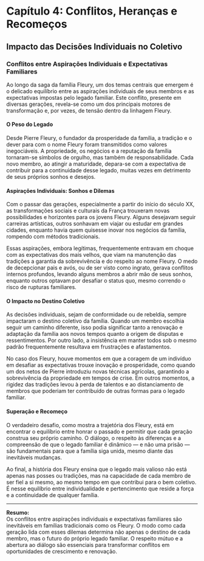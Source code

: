 # Capítulo 4: Conflitos, Heranças e Recomeços

## Impacto das Decisões Individuais no Coletivo

### Conflitos entre Aspirações Individuais e Expectativas Familiares

Ao longo da saga da família Fleury, um dos temas centrais que emergem é o delicado equilíbrio entre as aspirações individuais de seus membros e as expectativas impostas pelo legado familiar. Este conflito, presente em diversas gerações, revela-se como um dos principais motores de transformação e, por vezes, de tensão dentro da linhagem Fleury.

#### O Peso do Legado

Desde Pierre Fleury, o fundador da prosperidade da família, a tradição e o dever para com o nome Fleury foram transmitidos como valores inegociáveis. A propriedade, os negócios e a reputação da família tornaram-se símbolos de orgulho, mas também de responsabilidade. Cada novo membro, ao atingir a maturidade, depara-se com a expectativa de contribuir para a continuidade desse legado, muitas vezes em detrimento de seus próprios sonhos e desejos.

#### Aspirações Individuais: Sonhos e Dilemas

Com o passar das gerações, especialmente a partir do início do século XX, as transformações sociais e culturais da França trouxeram novas possibilidades e horizontes para os jovens Fleury. Alguns desejavam seguir carreiras artísticas, outros sonhavam em viajar ou estudar em grandes cidades, enquanto havia quem quisesse inovar nos negócios da família, rompendo com métodos tradicionais.

Essas aspirações, embora legítimas, frequentemente entravam em choque com as expectativas dos mais velhos, que viam na manutenção das tradições a garantia da sobrevivência e do respeito ao nome Fleury. O medo de decepcionar pais e avós, ou de ser visto como ingrato, gerava conflitos internos profundos, levando alguns membros a abrir mão de seus sonhos, enquanto outros optavam por desafiar o status quo, mesmo correndo o risco de rupturas familiares.

#### O Impacto no Destino Coletivo

As decisões individuais, sejam de conformidade ou de rebeldia, sempre impactaram o destino coletivo da família. Quando um membro escolhia seguir um caminho diferente, isso podia significar tanto a renovação e adaptação da família aos novos tempos quanto a origem de disputas e ressentimentos. Por outro lado, a insistência em manter todos sob o mesmo padrão frequentemente resultava em frustrações e afastamentos.

No caso dos Fleury, houve momentos em que a coragem de um indivíduo em desafiar as expectativas trouxe inovação e prosperidade, como quando um dos netos de Pierre introduziu novas técnicas agrícolas, garantindo a sobrevivência da propriedade em tempos de crise. Em outros momentos, a rigidez das tradições levou à perda de talentos e ao distanciamento de membros que poderiam ter contribuído de outras formas para o legado familiar.

#### Superação e Recomeço

O verdadeiro desafio, como mostra a trajetória dos Fleury, está em encontrar o equilíbrio entre honrar o passado e permitir que cada geração construa seu próprio caminho. O diálogo, o respeito às diferenças e a compreensão de que o legado familiar é dinâmico — e não uma prisão — são fundamentais para que a família siga unida, mesmo diante das inevitáveis mudanças.

Ao final, a história dos Fleury ensina que o legado mais valioso não está apenas nas posses ou tradições, mas na capacidade de cada membro de ser fiel a si mesmo, ao mesmo tempo em que contribui para o bem coletivo. É nesse equilíbrio entre individualidade e pertencimento que reside a força e a continuidade de qualquer família.

---

**Resumo:**  
Os conflitos entre aspirações individuais e expectativas familiares são inevitáveis em famílias tradicionais como os Fleury. O modo como cada geração lida com esses dilemas determina não apenas o destino de cada membro, mas o futuro do próprio legado familiar. O respeito mútuo e a abertura ao diálogo são essenciais para transformar conflitos em oportunidades de crescimento e renovação.